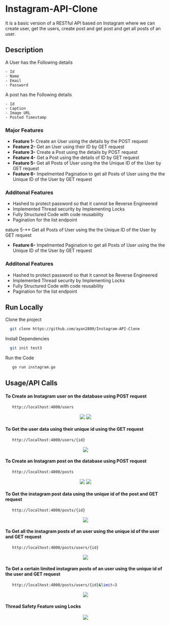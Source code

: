 # Instagram-API-Clone
It is a basic version of a RESTful API based on Instagram where we can
create user, get the users, create post and get post and get all posts of an
user.


## Description

A User has the Following details

    - Id
    - Name
    - Email
    - Password

A post has the Following details

    - Id
    - Caption
    - Image URL
    - Posted Timestamp

### Major Features

- **Feature 1-** Create an User using the details by the POST request
- **Feature 2-** Get an User using their ID by GET request
- **Feature 3-** Create a Post using the details by POST request
- **Feature 4-** Get a Post using the details of ID by GET request
- **Feature 5-** Get all Posts of  User using the the Unique ID of the User by GET request
- **Feature 6-** Impelmented Pagination to get all Posts of  User using the the Unique ID of the User by GET request

### Additonal Features

- Hashed to protect password so that it cannot be Reverse Engineered
- Implemented Thread security by Implementing Locks
- Fully Structured Code with code reusability
- Pagination for the list endpoint


eature 5-** Get all Posts of  User using the the Unique ID of the User by GET request
- **Feature 6-** Impelmented Pagination to get all Posts of  User using the the Unique ID of the User by GET request

### Additonal Features

- Hashed to protect password so that it cannot be Reverse Engineered
- Implemented Thread security by Implementing Locks
- Fully Structured Code with code reusability
- Pagination for the list endpoint

## Run Locally

Clone the project

```bash
  git clone https://github.com/ayan2809/Instagram-API-Clone
```

Install Dependencies
```bash
  git init test3
```

Run the Code

```bash
   go run instagram.go
```

## Usage/API Calls

#### To Create an Instagram user on the database using POST request

```bash
   http://localhost:4000/users
```
<p align="center">
 <img src=https://user-images.githubusercontent.com/42286904/136684495-c6f91779-df1e-4e3f-a795-a33305f1f67f.png>
 <img src=https://user-images.githubusercontent.com/42286904/136684497-81b67249-3be3-43ae-a974-e35312f2a845.png>
    </p>


#### To Get the user data using their unique id using the GET request

```bash
   http://localhost:4000/users/{id}
```

<p align="center">
 <img src=https://user-images.githubusercontent.com/42286904/136684548-76998012-d110-4b0c-91b9-caa40339be56.png>
    </p>



#### To Create an Instagram post on the database using POST request

```bash
   http://localhost:4000/posts
```
<p align="center">
 <img src=https://user-images.githubusercontent.com/42286904/136684575-f6464f2c-49e3-4f72-a7f8-3780adc44dd8.png>
 <img src=https://user-images.githubusercontent.com/42286904/136684581-fe796651-1f7a-4e11-a175-04624c83d674.png>
 </p>



#### To Get the instagram post data using the unique id of the post and  GET request

```bash
   http://localhost:4000/posts/{id}
```

<p align="center">
 <img src=https://user-images.githubusercontent.com/42286904/136684613-3bd4dcce-cc90-494d-9352-945deaf06e4b.png>
    </p>


#### To Get all the instagram posts of an user using the unique id of the user and GET request

```bash
   http://localhost:4000/posts/users/{id}
```

<p align="center">
 <img src=https://user-images.githubusercontent.com/42286904/136684640-1a856daf-bc7e-45b3-a97e-98c7a9cc4adb.png>
    </p>



#### To Get a certain limited instagram posts of an user using the unique id of the user and GET request

```bash
   http://localhost:4000/posts/users/{id}&limit=3
```
<p align="center">
 <img src=https://user-images.githubusercontent.com/42286904/136684675-85988eeb-8edc-4f0a-a5d1-0ff1994729d5.png>
 </p>



#### Thread Safety Feature using Locks
<p align="center">
 <img src=https://user-images.githubusercontent.com/42286904/136684686-1297ab23-d340-4804-a7c6-66d4f872a263.png>
</p>

